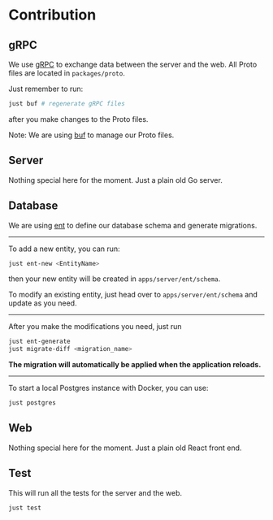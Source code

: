 # Contribution

## gRPC

We use [gRPC](https://grpc.io/) to exchange data between the server and the web.
All Proto files are located in `packages/proto`.

Just remember to run:

```bash
just buf # regenerate gRPC files
```

after you make changes to the Proto files.

Note: We are using [buf](https://buf.build/) to manage our Proto files.

## Server

Nothing special here for the moment. Just a plain old Go server.

## Database

We are using [ent](https://entgo.io/) to define our database schema
and generate migrations.

---

To add a new entity, you can run:

```bash
just ent-new <EntityName>
```

then your new entity will be created in `apps/server/ent/schema`.

To modify an existing entity, just head over to `apps/server/ent/schema`
and update as you need.

---

After you make the modifications you need, just run

```bash
just ent-generate
just migrate-diff <migration_name>
```

**The migration will automatically be applied when the application reloads.**

---

To start a local Postgres instance with Docker, you can use:

```bash
just postgres
```

## Web

Nothing special here for the moment. Just a plain old React front end.

## Test

This will run all the tests for the server and the web.

```bash
just test
```
